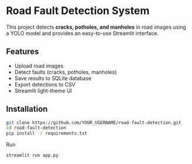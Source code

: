 #  Road Fault Detection System

This project detects **cracks, potholes, and manholes** in road images using a YOLO model and provides an easy-to-use Streamlit interface.

## Features
- Upload road images
- Detect faults (cracks, potholes, manholes)
- Save results to SQLite database
- Export detections to CSV
- Streamlit light-theme UI

## Installation
```bash
git clone https://github.com/YOUR_USERNAME/road-fault-detection.git
cd road-fault-detection
pip install -r requirements.txt
```

Run
```bash
streamlit run app.py
